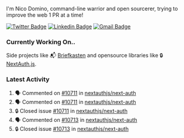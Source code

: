 
I'm Nico Domino, command-line warrior and open sourcerer, trying to improve the web 1 PR at a time!

[![Twitter Badge](https://img.shields.io/badge/-@ndom91-1ca0f1?style=flat-square&labelColor=1ca0f1&logo=twitter&logoColor=white&link=https://twitter.com/ndom91)](https://twitter.com/ndom91) [![Linkedin Badge](https://img.shields.io/badge/-ndom91-blue?style=flat-square&logo=Linkedin&logoColor=white&link=https://www.linkedin.com/in/ndom91/)](https://www.linkedin.com/in/ndom91/) [![Gmail Badge](https://img.shields.io/badge/-yo@ndo.dev-c14438?style=flat-square&logo=mail.ru&logoColor=white&link=mailto:yo@ndo.dev)](mailto:yo@ndo.dev)

### Currently Working On..

Side projects like 📬 [Briefkasten](https://briefkastenhq.com) and opensource libraries like 🔒 [NextAuth.js](https://github.com/nextauthjs/next-auth).

<!--START_SECTION_PROFILE_VIEWS:readme-info-->
<!--END_SECTION_PROFILE_VIEWS:readme-info-->

<!--START_SECTION_DAILY_COMMIT:readme-info-->
<!--END_SECTION_DAILY_COMMIT:readme-info-->

<!--START_SECTION_WEEKLY_COMMIT:readme-info-->
<!--END_SECTION_WEEKLY_COMMIT:readme-info-->

### Latest Activity

<!--START_SECTION:activity-->
1. 🗣 Commented on [#10711](https://github.com/nextauthjs/next-auth/issues/10711#issuecomment-2079147330) in [nextauthjs/next-auth](https://github.com/nextauthjs/next-auth)
2. 🗣 Commented on [#10711](https://github.com/nextauthjs/next-auth/issues/10711#issuecomment-2079144263) in [nextauthjs/next-auth](https://github.com/nextauthjs/next-auth)
3. 🔒 Closed issue [#10711](https://github.com/nextauthjs/next-auth/issues/10711) in [nextauthjs/next-auth](https://github.com/nextauthjs/next-auth)
4. 🗣 Commented on [#10713](https://github.com/nextauthjs/next-auth/issues/10713#issuecomment-2079132409) in [nextauthjs/next-auth](https://github.com/nextauthjs/next-auth)
5. 🔒 Closed issue [#10713](https://github.com/nextauthjs/next-auth/issues/10713) in [nextauthjs/next-auth](https://github.com/nextauthjs/next-auth)
<!--END_SECTION:activity-->
